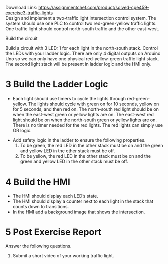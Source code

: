 Download Link: https://assignmentchef.com/product/solved-cpe459-exercise3-traffic-lights
<br>
Design and implement a two-traffic light intersection control system. The system should use one PLC to control two red-green-yellow traffic lights.  One traffic light should control north-south traffic and the other east-west.

Build the circuit

Build a circuit with 3 LED: 1 for each light in the north-south stack.  Control the LEDs with your ladder logic.  There are only 4 digital outputs on Arduino Uno so we can only have one physical red-yellow-green traffic light stack.  The second light stack will be present in ladder logic and the HMI only.

<h1>3         Build the Ladder Logic</h1>

<ul>

 <li>Each light should use timers to cycle the lights through red-green-yellow.  The lights should cycle with green on for 10 seconds, yellow on for 5 seconds, and then red on.  The north-south red light should be on when the east-west green or yellow lights are on. The east-west red light should be on when the north-south green or yellow lights are on. There is no timer needed for the red lights. The red lights can simply use OR logic.</li>

</ul>

<ul>

 <li>Add safety logic in the ladder to ensure the following properties.

  <ol>

   <li>To be green, the red LED in the other stack must be on and the green and yellow LED in the other stack must be off.</li>

   <li>To be yellow, the red LED in the other stack must be on and the green and yellow LED in the other stack must be off.</li>

  </ol></li>

</ul>

<h1>4         Build the HMI</h1>

<ul>

 <li>The HMI should display each LED’s state.</li>

 <li>The HMI should display a counter next to each light in the stack that counts down to transitions.</li>

 <li>In the HMI add a background image that shows the intersection.</li>

</ul>




<h1>5         Post Exercise Report</h1>

Answer the following questions.

<ol>

 <li>Submit a short video of your working traffic light.</li>

</ol>


